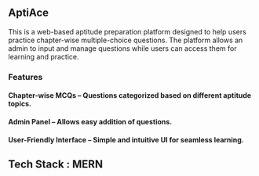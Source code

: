 ## AptiAce 
This is a web-based aptitude preparation platform designed to help users practice chapter-wise multiple-choice questions. The platform allows an admin to input and manage questions while users can access them for learning and practice.

 ### Features
   #### Chapter-wise MCQs – Questions categorized based on different aptitude topics.
   #### Admin Panel – Allows easy addition of questions.
   #### User-Friendly Interface – Simple and intuitive UI for seamless learning.

## Tech Stack : MERN
